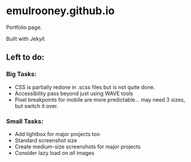 # emulrooney.github.io
Portfolio page.

Built with Jekyll.

## Left to do:

### Big Tasks:
* CSS is partially redone in .scss files but is not quite done.
* Accessibility pass beyond just using WAVE tools
* Pixel breakpoints for mobile are more predictable... may need 3 sizes, but switch it over.

### Small Tasks:
* Add lightbox for major projects too
* Standard screenshot size
* Create medium-size screenshots for major projects
* Consider lazy load on _all_ images
